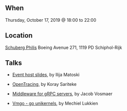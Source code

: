 When
----
Thursday, October 17, 2019 @ 18:00 to 22:00

Location
--------
[Schuberg Philis](https://schubergphilis.com/)
Boeing Avenue 271, 
1119 PD Schiphol-Rijk

Talks
-----

* [Event host slides](Host.pdf), by Ilija Matoski

* [OpenTracing](OpenTracing.pdf), by Koray Sariteke

* [Middleware for gRPC servers](Middleware%20for%20gRPC%20servers%20-%20Jacob%20Vosmaer.pdf), by Jacob Vosmaer

* [Vmgo - go unikernels](vmgo.pdf), by Mechiel Lukkien
